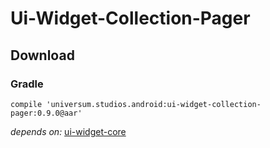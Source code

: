 Ui-Widget-Collection-Pager
===============

## Download ##

### Gradle ###

    compile 'universum.studios.android:ui-widget-collection-pager:0.9.0@aar'

_depends on:_
[ui-widget-core](https://github.com/universum-studios/android_ui/tree/master/library-widget-core)